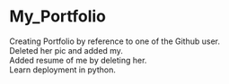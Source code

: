 # My_Portfolio
Creating Portfolio by reference to one of the Github user.
<br>
Deleted her pic and added my.
<br>
Added resume of me by deleting her.
<br>
Learn deployment in python.
